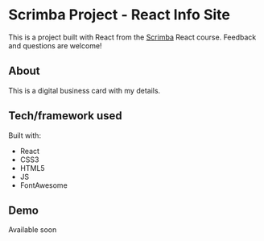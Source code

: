 # Scrimba Project - React Info Site

This is a project built with React from the [Scrimba](https://scrimba.com/learn/learnreact) React course. Feedback and questions are welcome!

## About
This is a digital business card with my details.

## Tech/framework used
Built with:
* React
* CSS3
* HTML5
* JS
* FontAwesome

## Demo
Available soon